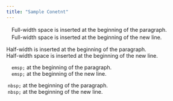 ```yaml
---
title: "Sample Conetnt"
---
```


　Full-width space is inserted at the beginning of the paragraph.  
　Full-width space is inserted at the beginning of the new line.

 Half-width is inserted at the beginning of the paragraph.  
 Half-width space is inserted at the beginning of the new line.

&emsp;`emsp;`   at the beginning of the paragraph.  
&emsp;`emsp;` at the beginning of the new line.

&nbsp;`nbsp;` at the beginning of the paragraph.  
&nbsp;`nbsp;` at the beginning of the new line.
